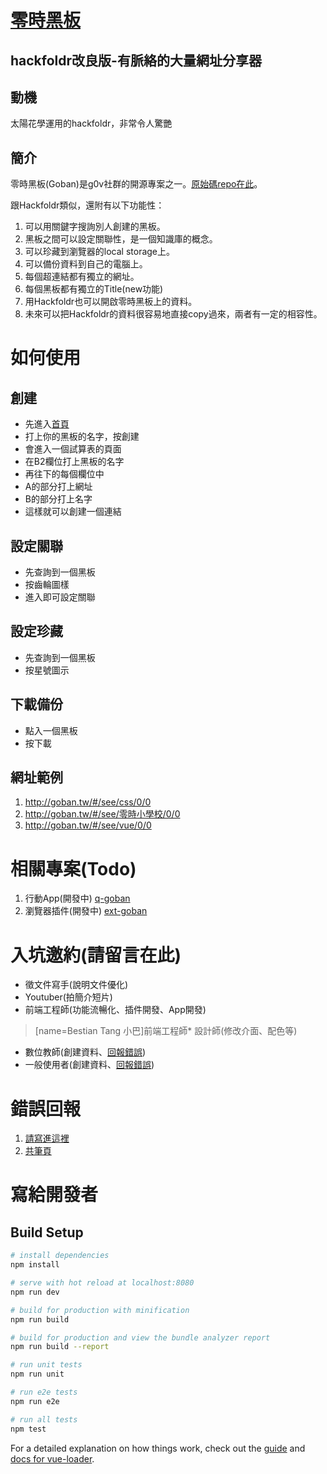 # [零時黑板](http://goban.tw)

## hackfoldr改良版-有脈絡的大量網址分享器

## 動機
太陽花學運用的hackfoldr，非常令人驚艷

## 簡介

零時黑板(Goban)是g0v社群的開源專案之一。[原始碼repo在此](http://www.github.com/g0v/goban/)。

跟Hackfoldr類似，還附有以下功能性：
   
1. 可以用關鍵字搜詢別人創建的黑板。
2. 黑板之間可以設定關聯性，是一個知識庫的概念。
3. 可以珍藏到瀏覽器的local storage上。
4. 可以備份資料到自己的電腦上。
5. 每個超連結都有獨立的網址。
6. 每個黑板都有獨立的Title(new功能)
7. 用Hackfoldr也可以開啟零時黑板上的資料。
8. 未來可以把Hackfoldr的資料很容易地直接copy過來，兩者有一定的相容性。
 
# 如何使用

## 創建

* 先進入[首頁](http://goban.tw)
* 打上你的黑板的名字，按創建
* 會進入一個試算表的頁面
* 在B2欄位打上黑板的名字
* 再往下的每個欄位中
* A的部分打上網址
* B的部分打上名字
* 這樣就可以創建一個連結

## 設定關聯

* 先查詢到一個黑板
* 按齒輪圖樣
* 進入即可設定關聯

## 設定珍藏

* 先查詢到一個黑板
* 按星號圖示

## 下載備份

* 點入一個黑板
* 按下載

## 網址範例

1. http://goban.tw/#/see/css/0/0
2. http://goban.tw/#/see/零時小學校/0/0
3. http://goban.tw/#/see/vue/0/0

# 相關專案(Todo)

1. 行動App(開發中) [q-goban](https://github.com/bestian/q-goban)
2. 瀏覽器插件(開發中) [ext-goban](https://github.com/bestian/ext-goban)

# 入坑邀約(請留言在此)


* 徵文件寫手(說明文件優化)
* Youtuber(拍簡介短片)
* 前端工程師(功能流暢化、插件開發、App開發)
> [name=Bestian Tang 小巴]前端工程師* 設計師(修改介面、配色等)
* 數位教師(創建資料、[回報錯誤](https://github.com/g0v/goban/issues))
* 一般使用者(創建資料、[回報錯誤](https://github.com/g0v/goban/issues))


# 錯誤回報

1. [請寫進這裡](https://github.com/g0v/goban/issues)
2. [共筆頁](https://hackmd.io/3pvyN_W9TjSsuBok4w2XYA)

# 寫給開發者

## Build Setup

``` bash
# install dependencies
npm install

# serve with hot reload at localhost:8080
npm run dev

# build for production with minification
npm run build

# build for production and view the bundle analyzer report
npm run build --report

# run unit tests
npm run unit

# run e2e tests
npm run e2e

# run all tests
npm test
```

For a detailed explanation on how things work, check out the [guide](http://vuejs-templates.github.io/webpack/) and [docs for vue-loader](http://vuejs.github.io/vue-loader).

